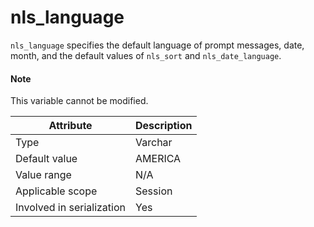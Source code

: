 # nls_language

`nls_language` specifies the default language of prompt messages, date, month, and the default values of `nls_sort` and `nls_date_language`.

<main id="notice" type='explain'>
    <h4>Note</h4>
    <p>This variable cannot be modified. </p>
</main>

| **Attribute** | **Description** |
|---------|---------|
| Type | Varchar |
| Default value | AMERICA |
| Value range | N/A |
| Applicable scope | Session |
| Involved in serialization | Yes |
